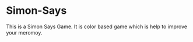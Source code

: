 # Simon-Says
This is a Simon Says Game. It is color based game which is help to improve your meromoy.
